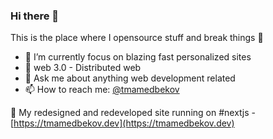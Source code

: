 ### Hi there 👋

This is the place where I opensource stuff and break things 🤣

- 🔭 I’m currently focus on blazing fast personalized sites
- 🌱 web 3.0 - Distributed web
- 💬 Ask me about anything web development related
- 📫 How to reach me: [@tmamedbekov](https://twitter.com/tmamedbekov)

📕 My redesigned and redeveloped site running on #nextjs - [https://tmamedbekov.dev](https://tmamedbekov.dev)
